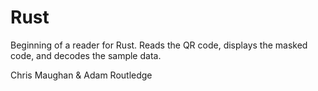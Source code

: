 # Rust

Beginning of a reader for Rust.  Reads the QR code, displays the masked code, and decodes the sample data.

Chris Maughan & Adam Routledge